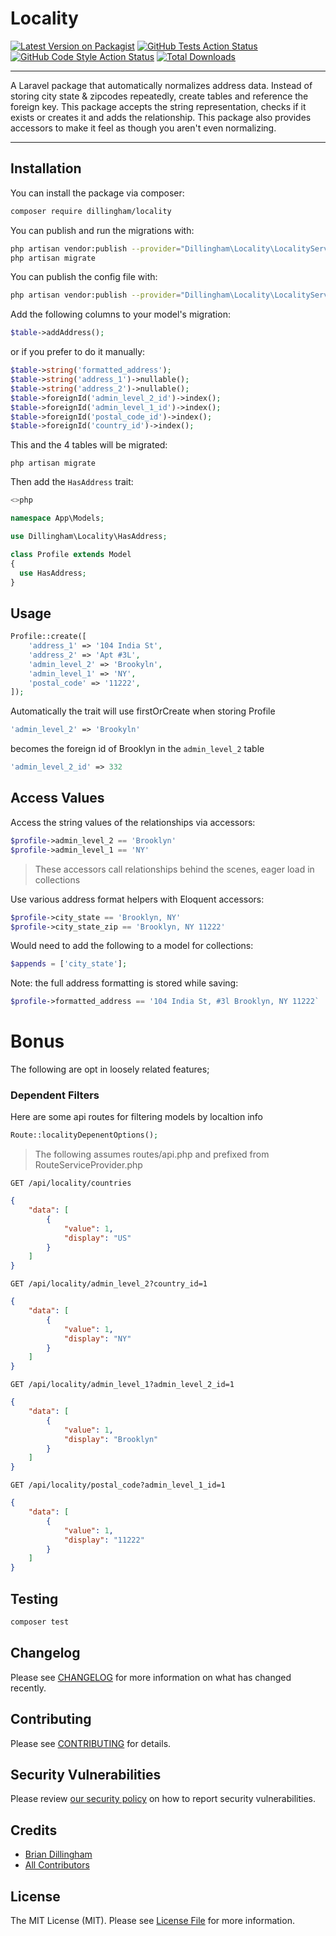 # Locality

[![Latest Version on Packagist](https://img.shields.io/packagist/v/dillingham/locality.svg?style=flat-square)](https://packagist.org/packages/dillingham/locality)
[![GitHub Tests Action Status](https://img.shields.io/github/workflow/status/dillingham/locality/run-tests?label=tests)](https://github.com/dillingham/locality/actions?query=workflow%3Arun-tests+branch%3Amain)
[![GitHub Code Style Action Status](https://img.shields.io/github/workflow/status/dillingham/locality/Check%20&%20fix%20styling?label=code%20style)](https://github.com/dillingham/locality/actions?query=workflow%3A"Check+%26+fix+styling"+branch%3Amain)
[![Total Downloads](https://img.shields.io/packagist/dt/dillingham/locality.svg?style=flat-square)](https://packagist.org/packages/dillingham/locality)

---

A Laravel package that automatically normalizes address data. Instead of storing city state & zipcodes repeatedly, create tables and reference the foreign key. This package accepts the string representation, checks if it exists or creates it and adds the relationship. This package also provides accessors to make it feel as though you aren't even normalizing.

---

## Installation

You can install the package via composer:

```bash
composer require dillingham/locality
```

You can publish and run the migrations with:

```bash
php artisan vendor:publish --provider="Dillingham\Locality\LocalityServiceProvider" --tag="locality-migrations"
php artisan migrate
```

You can publish the config file with:
```bash
php artisan vendor:publish --provider="Dillingham\Locality\LocalityServiceProvider" --tag="locality-config"
```

Add the following columns to your model's migration:

```php
$table->addAddress();
```
or if you prefer to do it manually:
```php
$table->string('formatted_address');
$table->string('address_1')->nullable();
$table->string('address_2')->nullable();
$table->foreignId('admin_level_2_id')->index();
$table->foreignId('admin_level_1_id')->index();
$table->foreignId('postal_code_id')->index();
$table->foreignId('country_id')->index();
```

This and the 4 tables will be migrated:
```
php artisan migrate
```


Then add the `HasAddress` trait:

```php
<>php

namespace App\Models;

use Dillingham\Locality\HasAddress;

class Profile extends Model
{
  use HasAddress;
}
```

## Usage

```php
Profile::create([
    'address_1' => '104 India St',
    'address_2' => 'Apt #3L',
    'admin_level_2' => 'Brookyln',    
    'admin_level_1' => 'NY',
    'postal_code' => '11222',
]);
```
Automatically the trait will use firstOrCreate when storing Profile

```php
'admin_level_2' => 'Brookyln'
```
becomes the foreign id of Brooklyn in the `admin_level_2` table

```php
'admin_level_2_id' => 332
```

## Access Values

Access the string values of the relationships via accessors:

```php
$profile->admin_level_2 == 'Brooklyn'
$profile->admin_level_1 == 'NY'
```
> These accessors call relationships behind the scenes, eager load in collections

Use various address format helpers with Eloquent accessors:
```php
$profile->city_state == 'Brooklyn, NY'
$profile->city_state_zip == 'Brooklyn, NY 11222'
```
Would need to add the following to a model for collections:
```php
$appends = ['city_state'];
```
Note: the full address formatting is stored while saving:
```php
$profile->formatted_address == '104 India St, #3l Brooklyn, NY 11222`
```

# Bonus

The following are opt in loosely related features;

### Dependent Filters

Here are some api routes for filtering models by localtion info

```php
Route::localityDepenentOptions();
```
> The following assumes routes/api.php and prefixed from RouteServiceProvider.php
```
GET /api/locality/countries
```
```json
{
    "data": [
        {
            "value": 1,
            "display": "US"
        }
    ]
}
```
```
GET /api/locality/admin_level_2?country_id=1
```
```json
{
    "data": [
        {
            "value": 1,
            "display": "NY"
        }
    ]
}
```
```
GET /api/locality/admin_level_1?admin_level_2_id=1
```
```json
{
    "data": [
        {
            "value": 1,
            "display": "Brooklyn"
        }
    ]
}
```
```
GET /api/locality/postal_code?admin_level_1_id=1
```
```json
{
    "data": [
        {
            "value": 1,
            "display": "11222"
        }
    ]
}
```

## Testing

```bash
composer test
```

## Changelog

Please see [CHANGELOG](CHANGELOG.md) for more information on what has changed recently.

## Contributing

Please see [CONTRIBUTING](.github/CONTRIBUTING.md) for details.

## Security Vulnerabilities

Please review [our security policy](../../security/policy) on how to report security vulnerabilities.

## Credits

- [Brian Dillingham](https://github.com/dillingham)
- [All Contributors](../../contributors)

## License

The MIT License (MIT). Please see [License File](LICENSE.md) for more information.

